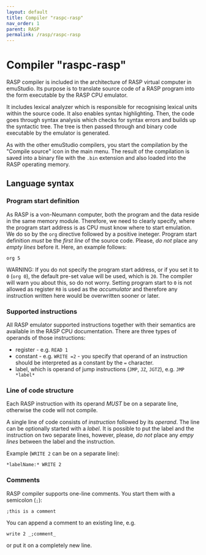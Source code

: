 ```yaml
---
layout: default
title: Compiler "raspc-rasp"
nav_order: 1
parent: RASP
permalink: /rasp/raspc-rasp
---
```


# Compiler "raspc-rasp"

RASP compiler is included in the architecture of RASP virtual computer in emuStudio. Its purpose is to translate source code of a RASP program into the form executable by the RASP CPU emulator. 

It includes lexical analyzer which is responsible for recognising lexical units within the source code. It also enables syntax highlighting. Then, the code goes through syntax analysis which checks for syntax errors and builds up the syntactic tree. The tree is then passed through and binary code executable by the emulator is generated. 

As with the other emuStudio compilers, you start the compilation by the "Compile source" icon in the main menu. The result of the compilation is saved into a binary file with the `.bin` extension and also loaded into the RASP operating memory. 

## Language syntax

### Program start definition

As RASP is a von-Neumann computer, both the program and the data reside in the same memory module. Therefore, we need to clearly specify, where the program start address is as CPU must know where to start emulation. We do so by the `org` directive followed by a positive ineteger. Program start definition *must* be the *first line* of the source code. Please, *do not* place any *empty lines* before it. Here, an example follows:

`org 5`

WARNING: If you do not specify the program start address, or if you set it to `0` (`org 0`), the default pre-set value will be used, which is `20`. The compiler will warn you about this, so do not worry. Setting program start to `0` is not allowed as register `R0` is used as the *accumulator* and therefore any instruction written here would be overwritten sooner or later.

### Supported instructions

All RASP emulator supported instructions together with their semantics are available in the RASP CPU documentation. There are three types of operands of those instructions:

- register - e.g. `READ 1`
- constant - e.g. `WRITE =2` - you specify that operand of an instruction should be interpreted as a constant by the `=` character.
- label, which is operand of jump instructions (`JMP`, `JZ`, `JGTZ`), e.g. `JMP *label*`

### Line of code structure

Each RASP instruction with its operand *MUST* be on a separate line, otherwise the code will not compile. 

A single line of code consists of *instruction* followed by its *operand*. The line can be optionally started with a *label*. It is possible to put the label and the instruction on two separate lines, however, please, *do not* place any *empy lines* between the label and the instruction.

Example (`WRITE 2` can be on a separate line):

`*labelName:* WRITE 2`

### Comments

RASP compiler supports one-line comments. You start them with a semicolon (`;`):

`;this is a comment`

You can append a comment to an existing line, e.g.

`write 2 _;comment_`

or put it on a completely new line.




